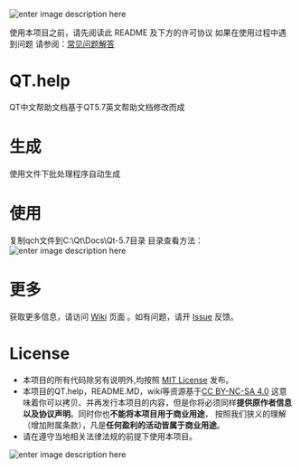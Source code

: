 ![enter image description here](https://raw.githubusercontent.com/juzhijian/md.shows/%E4%B8%BB%E8%A6%81/QT.help/1.gif)

使用本项目之前，请先阅读此 README 及下方的许可协议
如果在使用过程中遇到问题 请参阅：[常见问题解答](https://github.com/juzhijian/QT.help/wiki/常见问题解答)

# QT.help
QT中文帮助文档基于QT5.7英文帮助文档修改而成
# 生成
使用文件下批处理程序自动生成
# 使用
复制qch文件到C:\Qt\Docs\Qt-5.7目录
目录查看方法：
![enter image description here](https://raw.githubusercontent.com/juzhijian/md.shows/%E4%B8%BB%E8%A6%81/QT.help/2.png)
# 更多
获取更多信息，请访问 [Wiki](https://github.com/juzhijian/QT.help/wiki) 页面 。如有问题，请开 [Issue](https://github.com/juzhijian/QT.help/issues) 反馈。
# License
- 本项目的所有代码除另有说明外,均按照 [MIT License](https://github.com/juzhijian/QT.help/blob/主要/LICENSE) 发布。
- 本项目的QT.help，README.MD，wiki等资源基于[CC BY-NC-SA 4.0](https://creativecommons.org/licenses/by-nc-sa/4.0/) 这意味着你可以拷贝、并再发行本项目的内容，但是你将必须同样**提供原作者信息以及协议声明**。同时你也**不能将本项目用于商业用途**， 按照我们狭义的理解（增加附属条款），凡是**任何盈利的活动皆属于商业用途**。
- 请在遵守当地相关法律法规的前提下使用本项目。

![enter image description here](https://raw.githubusercontent.com/juzhijian/md.shows/%E4%B8%BB%E8%A6%81/QT.help/contribute.png)

